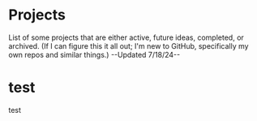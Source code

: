 
# Projects
List of some projects that are either active, future ideas, completed, or archived. (If I can figure this it all out; I'm new to GitHub, specifically my own repos and similar things.) 
--Updated 7/18/24--
# test #
test
